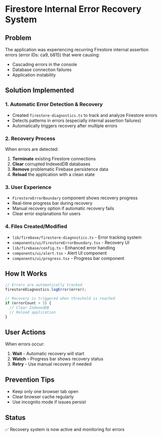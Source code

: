 # Firestore Internal Error Recovery System

## Problem
The application was experiencing recurring Firestore internal assertion errors (error IDs: ca9, b815) that were causing:
- Cascading errors in the console
- Database connection failures
- Application instability

## Solution Implemented

### 1. **Automatic Error Detection & Recovery**
- Created `firestore-diagnostics.ts` to track and analyze Firestore errors
- Detects patterns in errors (especially internal assertion failures)
- Automatically triggers recovery after multiple errors

### 2. **Recovery Process**
When errors are detected:
1. **Terminate** existing Firestore connections
2. **Clear** corrupted IndexedDB databases
3. **Remove** problematic Firebase persistence data
4. **Reload** the application with a clean state

### 3. **User Experience**
- `FirestoreErrorBoundary` component shows recovery progress
- Real-time progress bar during recovery
- Manual recovery option if automatic recovery fails
- Clear error explanations for users

### 4. **Files Created/Modified**
- `lib/firebase/firestore-diagnostics.ts` - Error tracking system
- `components/ui/FirestoreErrorBoundary.tsx` - Recovery UI
- `lib/firebase/config.ts` - Enhanced error handling
- `components/ui/alert.tsx` - Alert UI component
- `components/ui/progress.tsx` - Progress bar component

## How It Works

```typescript
// Errors are automatically tracked
firestoreDiagnostics.logError(error);

// Recovery is triggered when threshold is reached
if (errorCount > 3) {
  // Clear IndexedDB
  // Reload application
}
```

## User Actions

When errors occur:
1. **Wait** - Automatic recovery will start
2. **Watch** - Progress bar shows recovery status
3. **Retry** - Use manual recovery if needed

## Prevention Tips
- Keep only one browser tab open
- Clear browser cache regularly
- Use incognito mode if issues persist

## Status
✅ Recovery system is now active and monitoring for errors 
